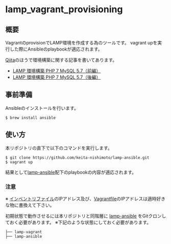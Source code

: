 # lamp_vagrant_provisioning

## 概要
VagrantのprovisionでLAMP環境を作成する為のツールです。
vagrant upを実行した際にAnsibleのplaybookが適応されます。

[Qiita](http://qiita.com/)のほうで環境構築に関する記事を書いてあります。

- [LAMP 環境構築 PHP 7 MySQL 5.7（前編）](http://qiita.com/keita-nishimoto/items/5441244604fbc6db7907)
- [LAMP 環境構築 PHP 7 MySQL 5.7（後編）](http://qiita.com/keita-nishimoto/items/7d0a8d6e24c1861d799f)

## 事前準備
Ansibleのインストールを行います。

```
$ brew install ansible
```

## 使い方

本リポジトリの直下で以下のコマンドを実行します。
```
$ git clone https://github.com/keita-nishimoto/lamp-ansible.git
$ vagrant up
```

結果として[lamp-ansible](https://github.com/keita-nishimoto/lamp-ansible)配下のplaybookの内容が適応されます。

### 注意
※ [インベントリファイル](https://github.com/keita-nishimoto/lamp-ansible/blob/master/local)のIPアドレス及び、[Vagrantfile](https://github.com/keita-nishimoto/lamp-vagrant/blob/master/Vagrantfile)のIPアドレスは適時好きな物に書換えて下さい。

初期状態で動作させるには本リポジトリと同階層に [lamp-ansible](https://github.com/keita-nishimoto/lamp-ansible) をGitクロンしておく必要があります。
※下記のような状態にしておく必要があります。

```
├── lamp-vagrant
├── lamp-ansible
```
